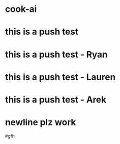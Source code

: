 # cook-ai
# this is a push test
# this is a push test - Ryan


# this is a push test - Lauren



# this is a push test - Arek




# newline plz work

#gfh